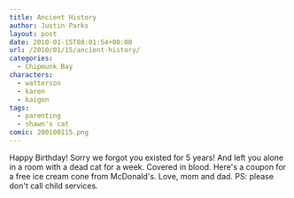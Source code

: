 ```yaml
---
title: Ancient History
author: Justin Parks
layout: post
date: 2010-01-15T08:01:54+00:00
url: /2010/01/15/ancient-history/
categories:
  - Chipmunk Bay
characters:
  - watterson
  - karen
  - kaigon
tags:
  - parenting
  - shawn's cat
comic: 200100115.png 
---
```

Happy Birthday! Sorry we forgot you existed for 5 years! And left you alone in a room with a dead cat for a week. Covered in blood. Here's a coupon for a free ice cream cone from McDonald's. Love, mom and dad.  PS: please don't call child services.